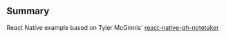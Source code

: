 ## Summary

React Native example based on Tyler McGinnis' [react-native-gh-notetaker](https://github.com/eggheadio/react-native-gh-notetaker)
